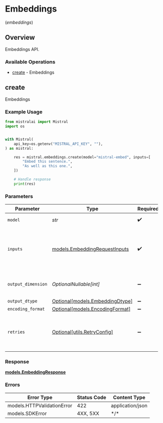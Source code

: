 # Embeddings
(*embeddings*)

## Overview

Embeddings API.

### Available Operations

* [create](#create) - Embeddings

## create

Embeddings

### Example Usage

```python
from mistralai import Mistral
import os


with Mistral(
    api_key=os.getenv("MISTRAL_API_KEY", ""),
) as mistral:

    res = mistral.embeddings.create(model="mistral-embed", inputs=[
        "Embed this sentence.",
        "As well as this one.",
    ])

    # Handle response
    print(res)

```

### Parameters

| Parameter                                                               | Type                                                                    | Required                                                                | Description                                                             | Example                                                                 |
| ----------------------------------------------------------------------- | ----------------------------------------------------------------------- | ----------------------------------------------------------------------- | ----------------------------------------------------------------------- | ----------------------------------------------------------------------- |
| `model`                                                                 | *str*                                                                   | :heavy_check_mark:                                                      | ID of the model to use.                                                 | mistral-embed                                                           |
| `inputs`                                                                | [models.EmbeddingRequestInputs](../../models/embeddingrequestinputs.md) | :heavy_check_mark:                                                      | Text to embed.                                                          | [<br/>"Embed this sentence.",<br/>"As well as this one."<br/>]          |
| `output_dimension`                                                      | *OptionalNullable[int]*                                                 | :heavy_minus_sign:                                                      | The dimension of the output embeddings.                                 |                                                                         |
| `output_dtype`                                                          | [Optional[models.EmbeddingDtype]](../../models/embeddingdtype.md)       | :heavy_minus_sign:                                                      | N/A                                                                     |                                                                         |
| `encoding_format`                                                       | [Optional[models.EncodingFormat]](../../models/encodingformat.md)       | :heavy_minus_sign:                                                      | N/A                                                                     |                                                                         |
| `retries`                                                               | [Optional[utils.RetryConfig]](../../models/utils/retryconfig.md)        | :heavy_minus_sign:                                                      | Configuration to override the default retry behavior of the client.     |                                                                         |

### Response

**[models.EmbeddingResponse](../../models/embeddingresponse.md)**

### Errors

| Error Type                 | Status Code                | Content Type               |
| -------------------------- | -------------------------- | -------------------------- |
| models.HTTPValidationError | 422                        | application/json           |
| models.SDKError            | 4XX, 5XX                   | \*/\*                      |